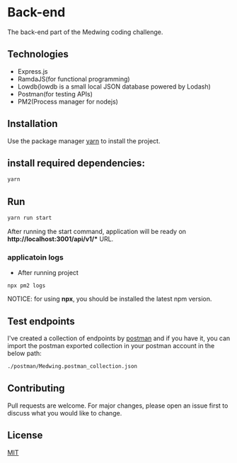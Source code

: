 # Back-end

The back-end part of the Medwing coding challenge.

## Technologies
- Express.js
- RamdaJS(for functional programming)
- Lowdb(lowdb is a small local JSON database powered by Lodash)
- Postman(for testing APIs)
- PM2(Process manager for nodejs)

## Installation

Use the package manager [yarn](https://yarnpkg.com/en/) to install the project.

## install required dependencies:
```bash
yarn
```

## Run

```bash
yarn run start
```
After running the start command, application will be ready on __http://localhost:3001/api/v1/*__ URL.

### applicatoin logs
* After running project
```
npx pm2 logs
```
NOTICE: for using __npx__, you should be installed the latest npm version.

## Test endpoints
I've created a collection of endpoints by [postman](https://www.getpostman.com/) and if you have it, you can import the postman exported collection in your postman account in the below path:
```bash
./postman/Medwing.postman_collection.json
```

## Contributing
Pull requests are welcome. For major changes, please open an issue first to discuss what you would like to change.


## License
[MIT](https://choosealicense.com/licenses/mit/)
